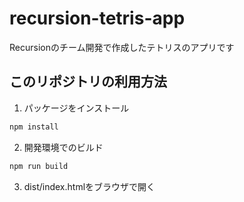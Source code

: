# recursion-tetris-app
Recursionのチーム開発で作成したテトリスのアプリです

## このリポジトリの利用方法

1. パッケージをインストール
```sh
npm install
```

2. 開発環境でのビルド

```sh
npm run build
```

3. dist/index.htmlをブラウザで開く
